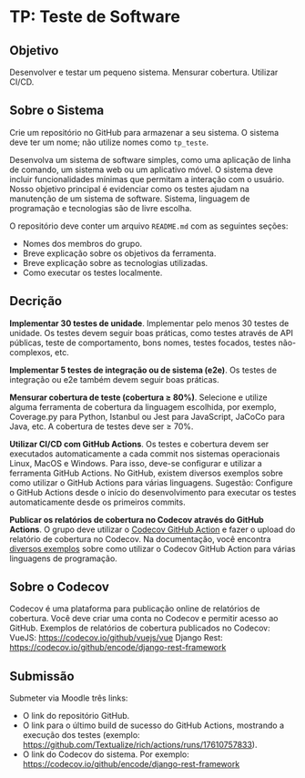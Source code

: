 # TP: Teste de Software

## Objetivo
Desenvolver e testar um pequeno sistema. Mensurar cobertura. Utilizar CI/CD.

## Sobre o Sistema

Crie um repositório no GitHub para armazenar a seu sistema. O sistema deve ter um nome; não utilize nomes como `tp_teste`.

Desenvolva um sistema de software simples, como uma aplicação de linha de comando, um sistema web ou um aplicativo móvel. O sistema deve incluir funcionalidades mínimas que permitam a interação com o usuário. Nosso objetivo principal é evidenciar como os testes ajudam na manutenção de um sistema de software. Sistema, linguagem de programação e tecnologias são de livre escolha.

O repositório deve conter um arquivo `README.md` com as seguintes seções:
- Nomes dos membros do grupo.
- Breve explicação sobre os objetivos da ferramenta.
- Breve explicação sobre as tecnologias utilizadas.
- Como executar os testes localmente.

## Decrição

**Implementar 30 testes de unidade**. Implementar pelo menos 30 testes de unidade. Os testes devem seguir boas práticas, como testes através de API públicas, teste de comportamento, bons nomes, testes focados, testes não-complexos, etc. 

**Implementar 5 testes de integração ou de sistema (e2e)**. Os testes de integração ou e2e também devem seguir boas práticas.

**Mensurar cobertura de teste (cobertura ≥ 80%)**. Selecione e utilize alguma ferramenta de cobertura da linguagem escolhida, por exemplo, Coverage.py para Python, Istanbul ou Jest para JavaScript, JaCoCo para Java, etc. A cobertura de testes deve ser ≥ 70%.

**Utilizar CI/CD com GitHub Actions**. Os testes e cobertura devem ser executados automaticamente a cada commit nos sistemas operacionais Linux, MacOS e Windows. Para isso, deve-se configurar e utilizar a ferramenta GitHub Actions. No GitHub, existem diversos exemplos sobre como utilizar o GitHub Actions para várias linguagens. Sugestão: Configure o GitHub Actions desde o início do desenvolvimento para executar os testes automaticamente desde os primeiros commits.

**Publicar os relatórios de cobertura no Codecov através do GitHub Actions**. O grupo deve utilizar o [Codecov GitHub Action](https://github.com/marketplace/actions/codecov) e fazer o upload do relatório de cobertura no Codecov. Na documentação, você encontra [diversos exemplos](https://docs.codecov.com/docs/supported-languages) sobre como utilizar o Codecov GitHub Action para várias linguagens de programação.

## Sobre o Codecov 

Codecov é uma plataforma para publicação online de relatórios de cobertura. Você deve criar uma conta no Codecov e permitir acesso ao GitHub. Exemplos de relatórios de cobertura publicados no Codecov:
VueJS: https://codecov.io/github/vuejs/vue
Django Rest: https://codecov.io/github/encode/django-rest-framework

## Submissão

Submeter via Moodle três links:
- O link do repositório GitHub.
- O link para o último build de sucesso do GitHub Actions, mostrando a execução dos testes (exemplo: https://github.com/Textualize/rich/actions/runs/17610757833).
- O link do Codecov do sistema. Por exemplo: https://codecov.io/github/encode/django-rest-framework
